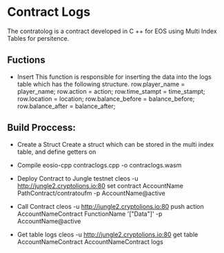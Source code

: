 # Contract Logs
The contratolog is a contract developed in C ++ for EOS using Multi Index Tables for persitence.

## Fuctions 
* Insert
This function is responsible for inserting the data into the logs table which has the following structure.
row.player_name = player_name;
row.action = action;
row.time_stampt = time_stampt;
row.location = location;
row.balance_before = balance_before;
row.balance_after = balance_after;

## Build Proccess:
* Create a Struct
	Create a struct which can be stored in the multi index table, and define getters on 
* Compile
    eosio-cpp contraclogs.cpp -o contraclogs.wasm
* Deploy Contract to Jungle testnet 
    cleos -u http://jungle2.cryptolions.io:80 set contract AccountName PathContract/contratoufm -p AccountName@active
* Call Contract
    cleos -u http://jungle2.cryptolions.io:80 push action AccountNameContract FunctionName '["Data"]' -p AccountName@active

* Get table logs
    cleos -u http://jungle2.cryptolions.io:80 get table AccountNameContract AccountNameContract logs